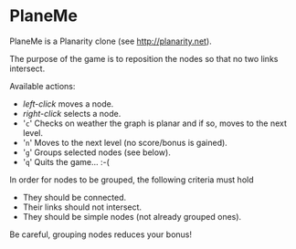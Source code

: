 PlaneMe
===========

PlaneMe is a Planarity clone (see <http://planarity.net>).

The purpose of the game is to reposition the nodes so that
no two links intersect. 

Available actions:

* *left-click* moves a node.
* *right-click* selects a node.
* '`c`' Checks on weather the graph is planar and if so, moves to the next level.
* '`n`' Moves to the next level (no score/bonus is gained).
* '`g`' Groups selected nodes (see below).
* '`q`' Quits the game... :-(

In order for nodes to be grouped, the following criteria must hold

* They should be connected.
* Their links should not intersect.
* They should be simple nodes (not already grouped ones).

Be careful, grouping nodes reduces your bonus!
